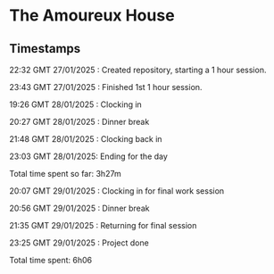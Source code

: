 # The Amoureux House

## Timestamps

22:32 GMT 27/01/2025 : Created repository, starting a 1 hour session.

23:43 GMT 27/01/2025 : Finished 1st 1 hour session.

19:26 GMT 28/01/2025 : Clocking in

20:27 GMT 28/01/2025 : Dinner break

21:48 GMT 28/01/2025 : Clocking back in

23:03 GMT 28/01/2025: Ending for the day

Total time spent so far: 3h27m

20:07 GMT 29/01/2025 : Clocking in for final work session

20:56 GMT 29/01/2025 : Dinner break

21:35 GMT 29/01/2025 : Returning for final session

23:25 GMT 29/01/2025 : Project done

Total time spent: 6h06